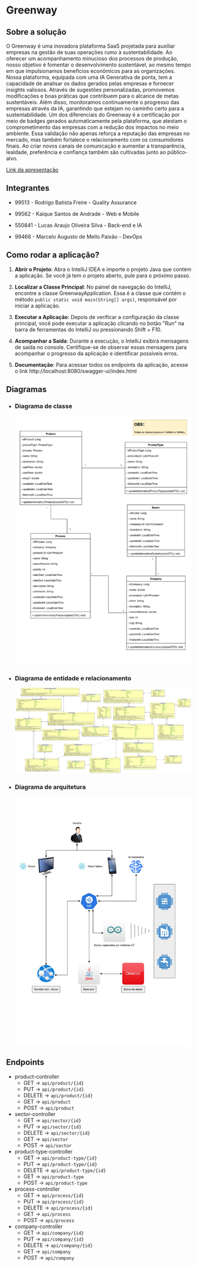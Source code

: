 # Greenway

## Sobre a solução
O Greenway é uma inovadora plataforma SaaS projetada para auxiliar empresas na gestão de suas operações rumo à sustentabilidade. Ao oferecer um acompanhamento minucioso dos processos de produção, nosso objetivo é fomentar o desenvolvimento sustentável, ao mesmo tempo em que impulsionamos benefícios econômicos para as organizações. Nossa plataforma, equipada com uma IA Generativa de ponta, tem a capacidade de analisar os dados gerados pelas empresas e fornecer insights valiosos. Através de sugestões personalizadas, promovemos modificações e boas práticas que contribuem para o alcance de metas sustentáveis. Além disso, monitoramos continuamente o progresso das empresas através da IA, garantindo que estejam no caminho certo para a sustentabilidade. Um dos diferenciais do Greenway é a certificação por meio de badges gerados automaticamente pela plataforma, que atestam o comprometimento das empresas com a redução dos impactos no meio ambiente. Essa validação não apenas reforça a reputação das empresas no mercado, mas também fortalece o relacionamento com os consumidores finais. Ao criar novos canais de comunicação e aumentar a transparência, lealdade, preferência e confiança também são cultivadas junto ao público-alvo.

[Link da apresentação](https://youtu.be/WJ93nQ6kmbc)

## Integrantes

- 99513 - Rodrigo Batista Freire - Quality Assurance

- 99562 - Kaique Santos de Andrade - Web e Mobile

- 550841 - Lucas Araujo Oliveira Silva - Back-end e IA

- 99466 - Marcelo Augusto de Mello Paixão - DevOps

## Como rodar a aplicação?

1. **Abrir o Projeto**: Abra o IntelliJ IDEA e importe o projeto Java que contém a aplicação. Se você já tem o projeto aberto, pule para o próximo passo.

2. **Localizar a Classe Principal**: No painel de navegação do IntelliJ, encontre a classe GreenwayApplication. Essa é a classe que contém o método `public static void main(String[] args)`, responsável por iniciar a aplicação.

4. **Executar a Aplicação**: Depois de verificar a configuração da classe principal, você pode executar a aplicação clicando no botão "Run" na barra de ferramentas do IntelliJ ou pressionando Shift + F10.

5. **Acompanhar a Saída**: Durante a execução, o IntelliJ exibirá mensagens de saída no console. Certifique-se de observar essas mensagens para acompanhar o progresso da aplicação e identificar possíveis erros.

6. **Documentação**: Para acessar todos os endpoints da aplicação, acesse o link http://localhost:8080/swagger-ui/index.html


## Diagramas

- ### Diagrama de classe
  <img src="https://github.com/greenway-FIAP/backend/blob/main/diagramas/greenway_diagrama_classes.jpg">

- ### Diagrama de entidade e relacionamento
  <img src="https://github.com/greenway-FIAP/backend/blob/main/diagramas/greenway_modelagem_banco.jpg">

- ### Diagrama de arquitetura
  <img src="https://github.com/greenway-FIAP/backend/blob/main/diagramas/greenway_arquitetura.jpg">

## Endpoints

- product-controller
  * GET -> `api/product/{id}`
  * PUT -> `api/product/{id}`
  * DELETE -> `api/product/{id}`
  * GET -> `api/product`
  * POST -> `api/product`
- sector-controller
  * GET -> `api/sector/{id}`
  * PUT -> `api/sector/{id}`
  * DELETE -> `api/sector/{id}`
  * GET -> `api/sector`
  * POST -> `api/sector`
- product-type-controller
  * GET ->  `api/product-type/{id}`
  * PUT -> `api/product-type/{id}`
  * DELETE -> `api/product-type/{id}`
  * GET -> `api/product-type`
  * POST -> `api/product-type`
- process-controller
  * GET -> `api/process/{id}`
  * PUT -> `api/process/{id}`
  * DELETE -> `api/process/{id}`
  * GET -> `api/process`
  * POST -> `api/process`
- company-controller
  * GET -> `api/company/{id}`
  * PUT -> `api/company/{id}`
  * DELETE -> `api/company/{id}`
  * GET -> `api/company`
  * POST -> `api/company`
